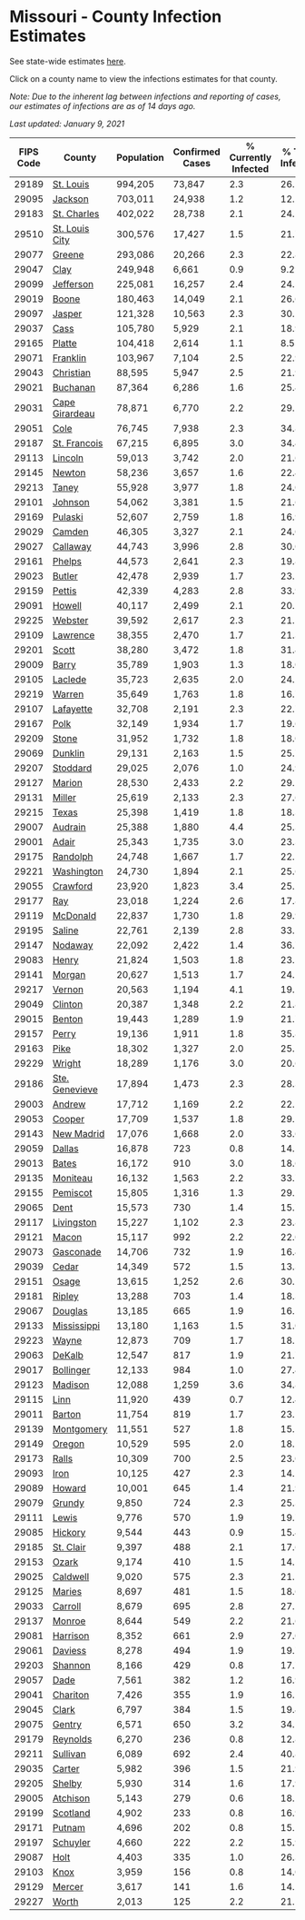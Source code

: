 # Missouri - County Infection Estimates

See state-wide estimates [here](/infections/us-mo).

Click on a county name to view the infections estimates for that county.

*Note: Due to the inherent lag between infections and reporting of cases, our estimates of infections are as of 14 days ago.*

*Last updated: January 9, 2021*

|   FIPS Code |                           County |   Population |   Confirmed Cases |   % Currently Infected |   % Total Infected |
|-------------|----------------------------------|--------------|-------------------|------------------------|--------------------|
|       29189 |           [St. Louis](st.-louis) |      994,205 |            73,847 |                    2.3 |               26.2 |
|       29095 |               [Jackson](jackson) |      703,011 |            24,938 |                    1.2 |               12.2 |
|       29183 |       [St. Charles](st.-charles) |      402,022 |            28,738 |                    2.1 |               24.5 |
|       29510 | [St. Louis City](st.-louis-city) |      300,576 |            17,427 |                    1.5 |               21.7 |
|       29077 |                 [Greene](greene) |      293,086 |            20,266 |                    2.3 |               22.8 |
|       29047 |                     [Clay](clay) |      249,948 |             6,661 |                    0.9 |                9.2 |
|       29099 |           [Jefferson](jefferson) |      225,081 |            16,257 |                    2.4 |               24.5 |
|       29019 |                   [Boone](boone) |      180,463 |            14,049 |                    2.1 |               26.6 |
|       29097 |                 [Jasper](jasper) |      121,328 |            10,563 |                    2.3 |               30.1 |
|       29037 |                     [Cass](cass) |      105,780 |             5,929 |                    2.1 |               18.9 |
|       29165 |                 [Platte](platte) |      104,418 |             2,614 |                    1.1 |                8.5 |
|       29071 |             [Franklin](franklin) |      103,967 |             7,104 |                    2.5 |               22.9 |
|       29043 |           [Christian](christian) |       88,595 |             5,947 |                    2.5 |               21.9 |
|       29021 |             [Buchanan](buchanan) |       87,364 |             6,286 |                    1.6 |               25.4 |
|       29031 | [Cape Girardeau](cape-girardeau) |       78,871 |             6,770 |                    2.2 |               29.1 |
|       29051 |                     [Cole](cole) |       76,745 |             7,938 |                    2.3 |               34.8 |
|       29187 |     [St. Francois](st.-francois) |       67,215 |             6,895 |                    3.0 |               34.4 |
|       29113 |               [Lincoln](lincoln) |       59,013 |             3,742 |                    2.0 |               21.6 |
|       29145 |                 [Newton](newton) |       58,236 |             3,657 |                    1.6 |               22.4 |
|       29213 |                   [Taney](taney) |       55,928 |             3,977 |                    1.8 |               24.0 |
|       29101 |               [Johnson](johnson) |       54,062 |             3,381 |                    1.5 |               21.6 |
|       29169 |               [Pulaski](pulaski) |       52,607 |             2,759 |                    1.8 |               16.9 |
|       29029 |                 [Camden](camden) |       46,305 |             3,327 |                    2.1 |               24.0 |
|       29027 |             [Callaway](callaway) |       44,743 |             3,996 |                    2.8 |               30.0 |
|       29161 |                 [Phelps](phelps) |       44,573 |             2,641 |                    2.3 |               19.8 |
|       29023 |                 [Butler](butler) |       42,478 |             2,939 |                    1.7 |               23.5 |
|       29159 |                 [Pettis](pettis) |       42,339 |             4,283 |                    2.8 |               33.9 |
|       29091 |                 [Howell](howell) |       40,117 |             2,499 |                    2.1 |               20.2 |
|       29225 |               [Webster](webster) |       39,592 |             2,617 |                    2.3 |               21.5 |
|       29109 |             [Lawrence](lawrence) |       38,355 |             2,470 |                    1.7 |               21.3 |
|       29201 |                   [Scott](scott) |       38,280 |             3,472 |                    1.8 |               31.4 |
|       29009 |                   [Barry](barry) |       35,789 |             1,903 |                    1.3 |               18.0 |
|       29105 |               [Laclede](laclede) |       35,723 |             2,635 |                    2.0 |               24.2 |
|       29219 |                 [Warren](warren) |       35,649 |             1,763 |                    1.8 |               16.7 |
|       29107 |           [Lafayette](lafayette) |       32,708 |             2,191 |                    2.3 |               22.7 |
|       29167 |                     [Polk](polk) |       32,149 |             1,934 |                    1.7 |               19.6 |
|       29209 |                   [Stone](stone) |       31,952 |             1,732 |                    1.8 |               18.0 |
|       29069 |               [Dunklin](dunklin) |       29,131 |             2,163 |                    1.5 |               25.7 |
|       29207 |             [Stoddard](stoddard) |       29,025 |             2,076 |                    1.0 |               24.9 |
|       29127 |                 [Marion](marion) |       28,530 |             2,433 |                    2.2 |               29.1 |
|       29131 |                 [Miller](miller) |       25,619 |             2,133 |                    2.3 |               27.6 |
|       29215 |                   [Texas](texas) |       25,398 |             1,419 |                    1.8 |               18.3 |
|       29007 |               [Audrain](audrain) |       25,388 |             1,880 |                    4.4 |               25.3 |
|       29001 |                   [Adair](adair) |       25,343 |             1,735 |                    3.0 |               23.3 |
|       29175 |             [Randolph](randolph) |       24,748 |             1,667 |                    1.7 |               22.5 |
|       29221 |         [Washington](washington) |       24,730 |             1,894 |                    2.1 |               25.6 |
|       29055 |             [Crawford](crawford) |       23,920 |             1,823 |                    3.4 |               25.2 |
|       29177 |                       [Ray](ray) |       23,018 |             1,224 |                    2.6 |               17.8 |
|       29119 |             [McDonald](mcdonald) |       22,837 |             1,730 |                    1.8 |               29.9 |
|       29195 |                 [Saline](saline) |       22,761 |             2,139 |                    2.8 |               33.5 |
|       29147 |               [Nodaway](nodaway) |       22,092 |             2,422 |                    1.4 |               36.7 |
|       29083 |                   [Henry](henry) |       21,824 |             1,503 |                    1.8 |               23.5 |
|       29141 |                 [Morgan](morgan) |       20,627 |             1,513 |                    1.7 |               24.1 |
|       29217 |                 [Vernon](vernon) |       20,563 |             1,194 |                    4.1 |               19.1 |
|       29049 |               [Clinton](clinton) |       20,387 |             1,348 |                    2.2 |               21.8 |
|       29015 |                 [Benton](benton) |       19,443 |             1,289 |                    1.9 |               21.7 |
|       29157 |                   [Perry](perry) |       19,136 |             1,911 |                    1.8 |               35.8 |
|       29163 |                     [Pike](pike) |       18,302 |             1,327 |                    2.0 |               25.1 |
|       29229 |                 [Wright](wright) |       18,289 |             1,176 |                    3.0 |               20.6 |
|       29186 | [Ste. Genevieve](ste.-genevieve) |       17,894 |             1,473 |                    2.3 |               28.3 |
|       29003 |                 [Andrew](andrew) |       17,712 |             1,169 |                    2.2 |               22.1 |
|       29053 |                 [Cooper](cooper) |       17,709 |             1,537 |                    1.8 |               29.5 |
|       29143 |         [New Madrid](new-madrid) |       17,076 |             1,668 |                    2.0 |               33.6 |
|       29059 |                 [Dallas](dallas) |       16,878 |               723 |                    0.8 |               14.5 |
|       29013 |                   [Bates](bates) |       16,172 |               910 |                    3.0 |               18.6 |
|       29135 |             [Moniteau](moniteau) |       16,132 |             1,563 |                    2.2 |               33.7 |
|       29155 |             [Pemiscot](pemiscot) |       15,805 |             1,316 |                    1.3 |               29.2 |
|       29065 |                     [Dent](dent) |       15,573 |               730 |                    1.4 |               15.7 |
|       29117 |         [Livingston](livingston) |       15,227 |             1,102 |                    2.3 |               23.8 |
|       29121 |                   [Macon](macon) |       15,117 |               992 |                    2.2 |               22.0 |
|       29073 |           [Gasconade](gasconade) |       14,706 |               732 |                    1.9 |               16.4 |
|       29039 |                   [Cedar](cedar) |       14,349 |               572 |                    1.5 |               13.3 |
|       29151 |                   [Osage](osage) |       13,615 |             1,252 |                    2.6 |               30.2 |
|       29181 |                 [Ripley](ripley) |       13,288 |               703 |                    1.4 |               18.3 |
|       29067 |               [Douglas](douglas) |       13,185 |               665 |                    1.9 |               16.5 |
|       29133 |       [Mississippi](mississippi) |       13,180 |             1,163 |                    1.5 |               31.0 |
|       29223 |                   [Wayne](wayne) |       12,873 |               709 |                    1.7 |               18.1 |
|       29063 |                 [DeKalb](dekalb) |       12,547 |               817 |                    1.9 |               21.7 |
|       29017 |           [Bollinger](bollinger) |       12,133 |               984 |                    1.0 |               27.4 |
|       29123 |               [Madison](madison) |       12,088 |             1,259 |                    3.6 |               34.8 |
|       29115 |                     [Linn](linn) |       11,920 |               439 |                    0.7 |               12.4 |
|       29011 |                 [Barton](barton) |       11,754 |               819 |                    1.7 |               23.1 |
|       29139 |         [Montgomery](montgomery) |       11,551 |               527 |                    1.8 |               15.5 |
|       29149 |                 [Oregon](oregon) |       10,529 |               595 |                    2.0 |               18.2 |
|       29173 |                   [Ralls](ralls) |       10,309 |               700 |                    2.5 |               23.0 |
|       29093 |                     [Iron](iron) |       10,125 |               427 |                    2.3 |               14.2 |
|       29089 |                 [Howard](howard) |       10,001 |               645 |                    1.4 |               21.9 |
|       29079 |                 [Grundy](grundy) |        9,850 |               724 |                    2.3 |               25.3 |
|       29111 |                   [Lewis](lewis) |        9,776 |               570 |                    1.9 |               19.7 |
|       29085 |               [Hickory](hickory) |        9,544 |               443 |                    0.9 |               15.4 |
|       29185 |           [St. Clair](st.-clair) |        9,397 |               488 |                    2.1 |               17.6 |
|       29153 |                   [Ozark](ozark) |        9,174 |               410 |                    1.5 |               14.5 |
|       29025 |             [Caldwell](caldwell) |        9,020 |               575 |                    2.3 |               21.5 |
|       29125 |                 [Maries](maries) |        8,697 |               481 |                    1.5 |               18.6 |
|       29033 |               [Carroll](carroll) |        8,679 |               695 |                    2.8 |               27.2 |
|       29137 |                 [Monroe](monroe) |        8,644 |               549 |                    2.2 |               21.6 |
|       29081 |             [Harrison](harrison) |        8,352 |               661 |                    2.9 |               27.0 |
|       29061 |               [Daviess](daviess) |        8,278 |               494 |                    1.9 |               19.7 |
|       29203 |               [Shannon](shannon) |        8,166 |               429 |                    0.8 |               17.7 |
|       29057 |                     [Dade](dade) |        7,561 |               382 |                    1.2 |               16.9 |
|       29041 |             [Chariton](chariton) |        7,426 |               355 |                    1.9 |               16.5 |
|       29045 |                   [Clark](clark) |        6,797 |               384 |                    1.5 |               19.4 |
|       29075 |                 [Gentry](gentry) |        6,571 |               650 |                    3.2 |               34.1 |
|       29179 |             [Reynolds](reynolds) |        6,270 |               236 |                    0.8 |               12.8 |
|       29211 |             [Sullivan](sullivan) |        6,089 |               692 |                    2.4 |               40.8 |
|       29035 |                 [Carter](carter) |        5,982 |               396 |                    1.5 |               21.9 |
|       29205 |                 [Shelby](shelby) |        5,930 |               314 |                    1.6 |               17.9 |
|       29005 |             [Atchison](atchison) |        5,143 |               279 |                    0.6 |               18.1 |
|       29199 |             [Scotland](scotland) |        4,902 |               233 |                    0.8 |               16.9 |
|       29171 |                 [Putnam](putnam) |        4,696 |               202 |                    0.8 |               15.1 |
|       29197 |             [Schuyler](schuyler) |        4,660 |               222 |                    2.2 |               15.9 |
|       29087 |                     [Holt](holt) |        4,403 |               335 |                    1.0 |               26.3 |
|       29103 |                     [Knox](knox) |        3,959 |               156 |                    0.8 |               14.0 |
|       29129 |                 [Mercer](mercer) |        3,617 |               141 |                    1.6 |               14.2 |
|       29227 |                   [Worth](worth) |        2,013 |               125 |                    2.2 |               21.1 |